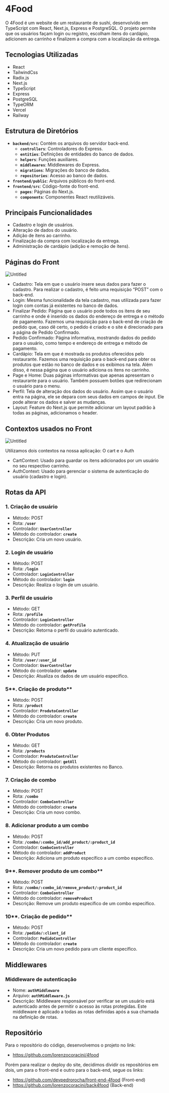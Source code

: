 # **4Food**

O 4Food é um website de um restaurante de sushi, desenvolvido em TypeScript com React, Next.js, Express e PostgreSQL. O projeto permite que os usuários façam login ou registro, escolham itens do cardápio, adicionem ao carrinho e finalizem a compra com a localização da entrega.

## **Tecnologias Utilizadas**

- React
- TailwindCss
- Radix.js
- Next.js
- TypeScript
- Express
- PostgreSQL
- TypeORM
- Vercel
- Railway

## **Estrutura de Diretórios**

- **`backend/src`**: Contém os arquivos do servidor back-end.
    - **`controllers`**: Controladores do Express.
    - **`entities`**: Definições de entidades do banco de dados.
    - **`helpers`**: Funções auxiliares.
    - **`middlewares`**: Middlewares do Express.
    - **`migrations`**: Migrações do banco de dados.
    - **`repositories`**: Acesso ao banco de dados.
- **`frontend/public`**: Arquivos públicos do front-end.
- **`frontend/src`**: Código-fonte do front-end.
    - **`pages`**: Páginas do Next.js.
    - **`components`**: Componentes React reutilizáveis.

## **Principais Funcionalidades**

- Cadastro e login de usuários.
- Alteração de dados do usuário.
- Adição de itens ao carrinho.
- Finalização da compra com localização da entrega.
- Administração de cardápio (adição e remoção de itens).

## Páginas do Front

![Untitled](https://s3-us-west-2.amazonaws.com/secure.notion-static.com/d825b911-17ca-41a2-93ca-d3c1641b6b1b/Untitled.png)

- Cadastro: Tela em que o usuário insere seus dados para fazer o cadastro. Para realizar o cadastro, é feito uma requisição “POST” com o back-end.
- Login: Mesma funcionalidade da tela cadastro, mas utilizada para fazer login com contas já existentes no banco de dados.
- Finalizar Pedido: Página que o usuário pode todos os itens de seu carrinho e onde é inserido os dados do endereço de entrega e o método de pagamento. Fazemos uma requisição para o back-end de criação de pedido que, caso dê certo, o pedido é criado e o site é direcionado para a página de Pedido Confirmado.
- Pedido Confirmado: Página informativa, mostrando dados do pedido para o usuário, como tempo e endereço de entrega e método de pagamento.
- Cardápio: Tela em que é mostrada os produtos oferecidos pelo restaurante. Fazemos uma requisição para o back-end para obter os produtos que estão no banco de dados e os exibimos na tela. Além disso, é nessa página que o usuário adiciona os itens no carrinho.
- Page e Home: Duas páginas informativas que apenas apresentam o restaurante para o usuário. Também possuem botões que redirecionam o usuário para o menu.
- Perfil: Tela de alteração dos dados do usuário. Assim que o usuário entra na página, ele se depara com seus dados em campos de input. Ele pode alterar os dados e salver as mudanças.
- Layout: Feature do Next.js que permite adicionar um layout padrão à todas as páginas, adicionamos o header.

## Contextos usados no Front

![Untitled](https://s3-us-west-2.amazonaws.com/secure.notion-static.com/2f65dd2d-3394-4fc9-8109-ab10575124c6/Untitled.png)

Utilizamos dois contextos na nossa aplicação: O cart e o Auth

- CartContext: Usado para guardar os itens adicionados por um usuário no seu respectivo carrinho.
- AuthContext: Usado para gerenciar o sistema de autenticação do usuário (cadastro e login).

## **Rotas da API**

### **1. Criação de usuário**

- Método: POST
- Rota: **`/user`**
- Controlador: **`UserController`**
- Método do controlador: **`create`**
- Descrição: Cria um novo usuário.

### **2. Login de usuário**

- Método: POST
- Rota: **`/login`**
- Controlador: **`LoginController`**
- Método do controlador: **`login`**
- Descrição: Realiza o login de um usuário.

### **3. Perfil de usuário**

- Método: GET
- Rota: **`/profile`**
- Controlador: **`LoginController`**
- Método do controlador: **`getProfile`**
- Descrição: Retorna o perfil do usuário autenticado.

### **4. Atualização de usuário**

- Método: PUT
- Rota: **`/user/:user_id`**
- Controlador: **`UserController`**
- Método do controlador: **`update`**
- Descrição: Atualiza os dados de um usuário específico.

### 5**. Criação de produto**

- Método: POST
- Rota: **`/product`**
- Controlador: **`ProdutoController`**
- Método do controlador: **`create`**
- Descrição: Cria um novo produto.

### 6. Obter Produtos

- Método: GET
- Rota: **`/products`**
- Controlador: **`ProdutoController`**
- Método do controlador: **`getAll`**
- Descrição: Retorna os produtos existentes no Banco.

### 7. **Criação de combo**

- Método: POST
- Rota: **`/combo`**
- Controlador: **`ComboController`**
- Método do controlador: **`create`**
- Descrição: Cria um novo combo.

### 8. **Adicionar produto a um combo**

- Método: POST
- Rota: **`/combo/:combo_id/add_product/:product_id`**
- Controlador: **`ComboController`**
- Método do controlador: **`addProduct`**
- Descrição: Adiciona um produto específico a um combo específico.

### 9**. Remover produto de um combo**

- Método: POST
- Rota: **`/combo/:combo_id/remove_product/:product_id`**
- Controlador: **`ComboController`**
- Método do controlador: **`removeProduct`**
- Descrição: Remove um produto específico de um combo específico.

### 10**. Criação de pedido**

- Método: POST
- Rota: **`/pedido/:client_id`**
- Controlador: **`PedidoController`**
- Método do controlador: **`create`**
- Descrição: Cria um novo pedido para um cliente específico.

## **Middlewares**

### **Middleware de autenticação**

- Nome: **`authMiddleware`**
- Arquivo: **`authMiddleware.js`**
- Descrição: Middleware responsável por verificar se um usuário está autenticado antes de permitir o acesso às rotas protegidas. Este middleware é aplicado a todas as rotas definidas após a sua chamada na definição de rotas.

## Repositório

Para o repositório do código, desenvolvemos o projeto no link:

- https://github.com/lorenzocoracini/4food

Porém para realizar o deploy do site, decidimos dividir os repositórios em dois, um para o front-end e outro para o back-end, segue os links:

- https://github.com/devpedrorocha/front-end-4food (Front-end)
- https://github.com/lorenzocoracini/back4food (Back-end)
